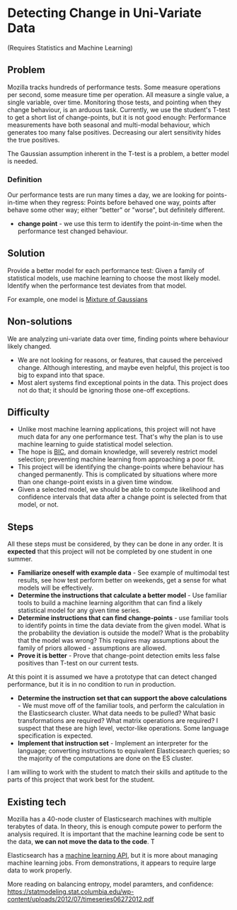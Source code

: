 
# Detecting Change in Uni-Variate Data
(Requires Statistics and Machine Learning)

## Problem

Mozilla tracks hundreds of performance tests. Some measure operations per second, some measure time per operation. All measure a single value, a single variable, over time. Monitoring those tests, and pointing when they change behaviour, is an arduous task. Currently, we use the student's T-test to get a short list of change-points, but it is not good enough: Performance measurements have both seasonal and multi-modal behaviour, which generates too many false positives. Decreasing our alert sensitivity hides the true positives. 

The Gaussian assumption inherent in the T-test is a problem, a better model is needed.

### Definition

Our performance tests are run many times a day, we are looking for points-in-time when they regress: Points before behaved one way, points after behave some other way; either "better" or "worse", but definitely different.  

* **change point** - we use this term to identify the point-in-time when the performance test changed behaviour.

## Solution 

Provide a better model for each performance test: Given a family of statistical models, use machine learning to choose the most likely model. Identify when the performance test deviates from that model.

For example, one model is [Mixture of Gaussians](https://robertovitillo.com/2016/01/10/detecting-talos-regressions/)

## Non-solutions

We are analyzing uni-variate data over time, finding points where behaviour likely changed.

* We are not looking for reasons, or features, that caused the perceived change. Although interesting, and maybe even helpful, this project is too big to expand into that space. 
* Most alert systems find exceptional points in the data. This project does not do that; it should be ignoring those one-off exceptions.

## Difficulty 

* Unlike most machine learning applications, this project will not have much data for any one performance test. That's why the plan is to use machine learning to guide statistical model selection.
* The hope is [BIC](https://en.wikipedia.org/wiki/Bayesian_information_criterion), and domain knowledge, will severely restrict model selection; preventing machine learning from approaching a poor fit.   
* This project will be identifying the change-points where behaviour has changed permanently. This is complicated by situations where more than one change-point exists in a given time window.  
* Given a selected model, we should be able to compute likelihood and confidence intervals that data after a change point is selected from that model, or not.

## Steps

All these steps must be considered, by they can be done in any order. It is **expected** that this project will not be completed by one student in one summer.

* **Familiarize oneself with example data** - See example of multimodal test results, see how test perform better on weekends, get a sense for what models will be effectively.
* **Determine the instructions that calculate a better model** - Use familiar tools to build a machine learning algorithm that can find a likely statistical model for any given time series. 
* **Determine instructions that can find change-points** - use familiar tools to identify points in time the data deviate from the given model.  What is the probability the deviation is outside the model?  What is the probablity that the model was wrong?  This requires may assumptions about the family of priors allowed - assumptions are allowed.
* **Prove it is better** - Prove that change-point detection emits less false positives than T-test on our current tests.  

At this point it is assumed we have a prototype that can detect changed performance, but it is in no condition to run in production.

* **Determine the instruction set that can support the above calculations** - We must move off of the familiar tools, and perform the calculation in the Elasticsearch cluster.  What data needs to be pulled?  What basic transformations are required?  What matrix operations are required?  I suspect that these are high level, vector-like operations. Some language specification is expected. 
* **Implement that instruction set** - Implement an interpreter for the language; converting instructions to equivalent Elasticsearch queries; so the majority of the computations are done on the ES cluster.

I am willing to work with the student to match their skills and aptitude to the parts of this project that work best for the student.  

## Existing tech

Mozilla has a 40-node cluster of Elasticsearch machines with multiple terabytes of data. In theory, this is enough compute power to perform the analysis required. It is important that the machine learning code be sent to the data, **we can not move the data to the code**.  T

Elasticsearch has a [machine learning API](https://www.elastic.co/guide/en/elasticsearch/reference/current/ml-apis.html), but it is more about managing machine learning jobs. From demonstrations, it appears to require large data to work properly. 

More reading on balancing entropy, model paramters, and confidence: https://statmodeling.stat.columbia.edu/wp-content/uploads/2012/07/timeseries06272012.pdf



  
